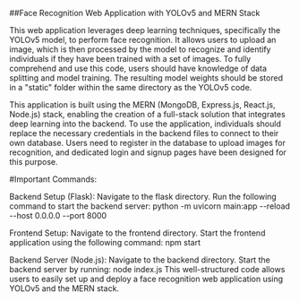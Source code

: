 ##Face Recognition Web Application with YOLOv5 and MERN Stack

This web application leverages deep learning techniques, specifically the YOLOv5 model, to perform face recognition. It allows users to upload an image, which is then processed by the model to recognize and identify individuals if they have been trained with a set of images. To fully comprehend and use this code, users should have knowledge of data splitting and model training. The resulting model weights should be stored in a "static" folder within the same directory as the YOLOv5 code.

This application is built using the MERN (MongoDB, Express.js, React.js, Node.js) stack, enabling the creation of a full-stack solution that integrates deep learning into the backend. To use the application, individuals should replace the necessary credentials in the backend files to connect to their own database. Users need to register in the database to upload images for recognition, and dedicated login and signup pages have been designed for this purpose.

#Important Commands:

Backend Setup (Flask):
  Navigate to the flask directory.
  Run the following command to start the backend server:
  python -m uvicorn main:app --reload --host 0.0.0.0 --port 8000


Frontend Setup:
  Navigate to the frontend directory.
  Start the frontend application using the following command:
  npm start

  
Backend Server (Node.js):
  Navigate to the backend directory.
  Start the backend server by running:
  node index.js
  This well-structured code allows users to easily set up and deploy a face recognition web application using YOLOv5 and the MERN stack.
